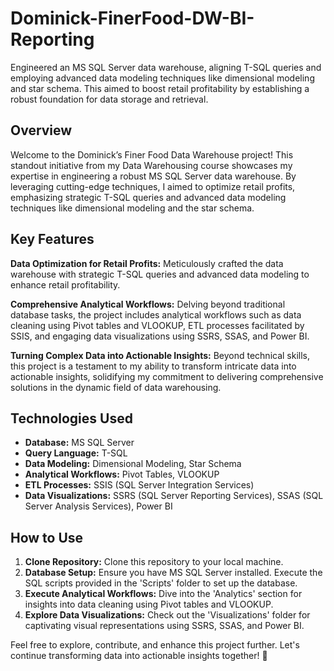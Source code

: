 # Dominick-FinerFood-DW-BI-Reporting
Engineered an MS SQL Server data warehouse, aligning T-SQL queries and employing advanced data modeling techniques like dimensional modeling and star schema. This aimed to boost retail profitability by establishing a robust foundation for data storage and retrieval.

## Overview

Welcome to the Dominick’s Finer Food Data Warehouse project! This standout initiative from my Data Warehousing course showcases my expertise in engineering a robust MS SQL Server data warehouse. By leveraging cutting-edge techniques, I aimed to optimize retail profits, emphasizing strategic T-SQL queries and advanced data modeling techniques like dimensional modeling and the star schema.

## Key Features

**Data Optimization for Retail Profits:** Meticulously crafted the data warehouse with strategic T-SQL queries and advanced data modeling to enhance retail profitability.

**Comprehensive Analytical Workflows:** Delving beyond traditional database tasks, the project includes analytical workflows such as data cleaning using Pivot tables and VLOOKUP, ETL processes facilitated by SSIS, and engaging data visualizations using SSRS, SSAS, and Power BI.

**Turning Complex Data into Actionable Insights:** Beyond technical skills, this project is a testament to my ability to transform intricate data into actionable insights, solidifying my commitment to delivering comprehensive solutions in the dynamic field of data warehousing.

## Technologies Used

- **Database:** MS SQL Server
- **Query Language:** T-SQL
- **Data Modeling:** Dimensional Modeling, Star Schema
- **Analytical Workflows:** Pivot Tables, VLOOKUP
- **ETL Processes:** SSIS (SQL Server Integration Services)
- **Data Visualizations:** SSRS (SQL Server Reporting Services), SSAS (SQL Server Analysis Services), Power BI

## How to Use

1. **Clone Repository:** Clone this repository to your local machine.
2. **Database Setup:** Ensure you have MS SQL Server installed. Execute the SQL scripts provided in the 'Scripts' folder to set up the database.
3. **Execute Analytical Workflows:** Dive into the 'Analytics' section for insights into data cleaning using Pivot tables and VLOOKUP.
4. **Explore Data Visualizations:** Check out the 'Visualizations' folder for captivating visual representations using SSRS, SSAS, and Power BI.

Feel free to explore, contribute, and enhance this project further. Let's continue transforming data into actionable insights together! 🚀
